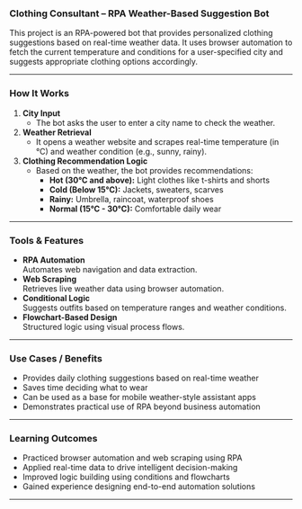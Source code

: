 ### Clothing Consultant – RPA Weather-Based Suggestion Bot

This project is an RPA-powered bot that provides personalized clothing suggestions based on real-time weather data. It uses browser automation to fetch the current temperature and conditions for a user-specified city and suggests appropriate clothing options accordingly.

---

### How It Works

1. **City Input**  
   - The bot asks the user to enter a city name to check the weather.
2. **Weather Retrieval**  
   - It opens a weather website and scrapes real-time temperature (in °C) and weather condition (e.g., sunny, rainy).
3. **Clothing Recommendation Logic**  
   - Based on the weather, the bot provides recommendations:
     - **Hot (30°C and above):** Light clothes like t-shirts and shorts
     - **Cold (Below 15°C):** Jackets, sweaters, scarves
     - **Rainy:** Umbrella, raincoat, waterproof shoes
     - **Normal (15°C - 30°C):** Comfortable daily wear

---

### Tools & Features

- **RPA Automation**  
  Automates web navigation and data extraction.
- **Web Scraping**  
  Retrieves live weather data using browser automation.
- **Conditional Logic**  
  Suggests outfits based on temperature ranges and weather conditions.
- **Flowchart-Based Design**  
  Structured logic using visual process flows.

---

### Use Cases / Benefits
- Provides daily clothing suggestions based on real-time weather  
- Saves time deciding what to wear  
- Can be used as a base for mobile weather-style assistant apps  
- Demonstrates practical use of RPA beyond business automation

---

### Learning Outcomes
- Practiced browser automation and web scraping using RPA  
- Applied real-time data to drive intelligent decision-making  
- Improved logic building using conditions and flowcharts  
- Gained experience designing end-to-end automation solutions

---
